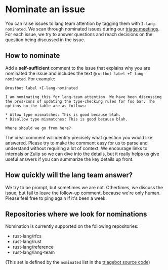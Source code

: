 # Nominate an issue

You can raise issues to lang team attention by tagging them with `I-lang-nominated`. We scan through nominated issues during our [triage meetings](../meetings/triage.md). For each issue, we try to answer questions and reach decisions on the question being discussed in the issue.

## How to nominate

Add a **self-sufficient** comment to the issue that explains why you are nominated the issue and includes the text `@rustbot label +I-lang-nominated`. For example:

```
@rustbot label +I-lang-nominated

I am nominating this for lang-team attention. We have been discussing the pros/cons of updating the type-checking rules for foo bar. The options on the table are as follows:

* Allow type mismatches: This is good because blah.
* Disallow type mismatches: This is good because blah.

Where should we go from here?
```

The ideal comment will identify precisely what question you would like answered. Please try to make the comment easy for us to parse and understand without requiring a lot of context. We encourage links to internals or Zulip so we can dive into the details, but it really helps us give useful answers if you can summarize the key details up front.

## How quickly will the lang team answer?

We try to be prompt, but sometimes we are not. Othertimes, we discuss the issue, but fail to leave the follow-up comment, because we're only human. Please feel free to ping again if it's been a week.

## Repositories where we look for nominations

Nomination is currently supported on the following repositories:

- rust-lang/rfcs
- rust-lang/rust
- rust-lang/reference
- rust-lang/lang-team

(This set is defined by the `nominated` list in the [triagebot source code](https://github.com/rust-lang/triagebot/blob/master/src/agenda.rs))



[rustbot]: https://github.com/rust-lang/triagebot/wiki
